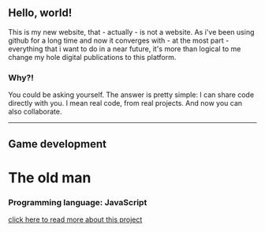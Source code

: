 ## Hello, world!

This is my new website, that - actually - is not a website.
As i've been using github for a long time and now it converges with - at the most part - everything that i want to do in a near future, it's more than logical to me change my hole digital publications to this platform.

### Why?!

You could be asking yourself. The answer is pretty simple: I can share code directly with you. I mean real code, from real projects. And now you can also collaborate.

---

## Game development 
# The old man
### Programming language: JavaScript
[click here to read more about this project](https://eduardomessias.github.io/game-development/the-old-man)
